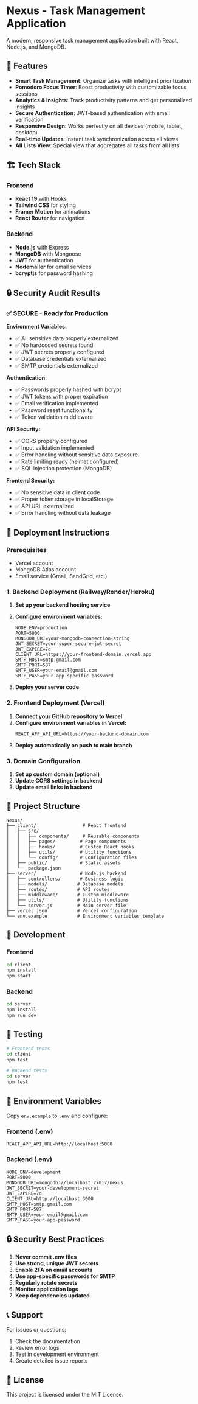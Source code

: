 # Nexus - Task Management Application

A modern, responsive task management application built with React, Node.js, and MongoDB.

## 🚀 Features

- **Smart Task Management**: Organize tasks with intelligent prioritization
- **Pomodoro Focus Timer**: Boost productivity with customizable focus sessions
- **Analytics & Insights**: Track productivity patterns and get personalized insights
- **Secure Authentication**: JWT-based authentication with email verification
- **Responsive Design**: Works perfectly on all devices (mobile, tablet, desktop)
- **Real-time Updates**: Instant task synchronization across all views
- **All Lists View**: Special view that aggregates all tasks from all lists

## 🏗️ Tech Stack

### Frontend
- **React 19** with Hooks
- **Tailwind CSS** for styling
- **Framer Motion** for animations
- **React Router** for navigation

### Backend
- **Node.js** with Express
- **MongoDB** with Mongoose
- **JWT** for authentication
- **Nodemailer** for email services
- **bcryptjs** for password hashing

## 🔒 Security Audit Results

### ✅ SECURE - Ready for Production

**Environment Variables:**
- ✅ All sensitive data properly externalized
- ✅ No hardcoded secrets found
- ✅ JWT secrets properly configured
- ✅ Database credentials externalized
- ✅ SMTP credentials externalized

**Authentication:**
- ✅ Passwords properly hashed with bcrypt
- ✅ JWT tokens with proper expiration
- ✅ Email verification implemented
- ✅ Password reset functionality
- ✅ Token validation middleware

**API Security:**
- ✅ CORS properly configured
- ✅ Input validation implemented
- ✅ Error handling without sensitive data exposure
- ✅ Rate limiting ready (helmet configured)
- ✅ SQL injection protection (MongoDB)

**Frontend Security:**
- ✅ No sensitive data in client code
- ✅ Proper token storage in localStorage
- ✅ API URL externalized
- ✅ Error handling without data leakage

## 🚀 Deployment Instructions

### Prerequisites
- Vercel account
- MongoDB Atlas account
- Email service (Gmail, SendGrid, etc.)

### 1. Backend Deployment (Railway/Render/Heroku)

1. **Set up your backend hosting service**
2. **Configure environment variables:**
   ```
   NODE_ENV=production
   PORT=5000
   MONGODB_URI=your-mongodb-connection-string
   JWT_SECRET=your-super-secure-jwt-secret
   JWT_EXPIRE=7d
   CLIENT_URL=https://your-frontend-domain.vercel.app
   SMTP_HOST=smtp.gmail.com
   SMTP_PORT=587
   SMTP_USER=your-email@gmail.com
   SMTP_PASS=your-app-specific-password
   ```

3. **Deploy your server code**

### 2. Frontend Deployment (Vercel)

1. **Connect your GitHub repository to Vercel**
2. **Configure environment variables in Vercel:**
   ```
   REACT_APP_API_URL=https://your-backend-domain.com
   ```
3. **Deploy automatically on push to main branch**

### 3. Domain Configuration

1. **Set up custom domain (optional)**
2. **Update CORS settings in backend**
3. **Update email links in backend**

## 📁 Project Structure

```
Nexus/
├── client/                 # React frontend
│   ├── src/
│   │   ├── components/     # Reusable components
│   │   ├── pages/         # Page components
│   │   ├── hooks/         # Custom React hooks
│   │   ├── utils/         # Utility functions
│   │   └── config/        # Configuration files
│   ├── public/            # Static assets
│   └── package.json
├── server/                # Node.js backend
│   ├── controllers/       # Business logic
│   ├── models/           # Database models
│   ├── routes/           # API routes
│   ├── middleware/       # Custom middleware
│   ├── utils/            # Utility functions
│   └── server.js         # Main server file
├── vercel.json           # Vercel configuration
└── env.example           # Environment variables template
```

## 🔧 Development

### Frontend
```bash
cd client
npm install
npm start
```

### Backend
```bash
cd server
npm install
npm run dev
```

## 🧪 Testing

```bash
# Frontend tests
cd client
npm test

# Backend tests
cd server
npm test
```

## 📝 Environment Variables

Copy `env.example` to `.env` and configure:

### Frontend (.env)
```
REACT_APP_API_URL=http://localhost:5000
```

### Backend (.env)
```
NODE_ENV=development
PORT=5000
MONGODB_URI=mongodb://localhost:27017/nexus
JWT_SECRET=your-development-secret
JWT_EXPIRE=7d
CLIENT_URL=http://localhost:3000
SMTP_HOST=smtp.gmail.com
SMTP_PORT=587
SMTP_USER=your-email@gmail.com
SMTP_PASS=your-app-password
```

## 🔒 Security Best Practices

1. **Never commit .env files**
2. **Use strong, unique JWT secrets**
3. **Enable 2FA on email accounts**
4. **Use app-specific passwords for SMTP**
5. **Regularly rotate secrets**
6. **Monitor application logs**
7. **Keep dependencies updated**

## 📞 Support

For issues or questions:
1. Check the documentation
2. Review error logs
3. Test in development environment
4. Create detailed issue reports

## 📄 License

This project is licensed under the MIT License. 